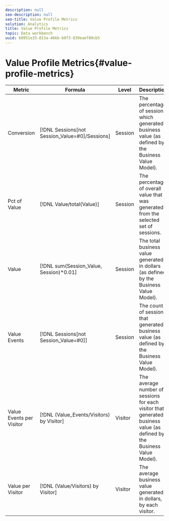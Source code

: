 ```yaml
---
description: null
seo-description: null
seo-title: Value Profile Metrics
solution: Analytics
title: Value Profile Metrics
topic: Data workbench
uuid: 68951e33-013a-466b-b0f3-839eaef89cb5
---
```


# Value Profile Metrics{#value-profile-metrics}

|  Metric  | Formula  | Level  | Description  |
|---|---|---|---|
|  Conversion  | [!DNL Sessions[not Session_Value=#0]/Sessions]  | Session  | The percentage of sessions which generated business value (as defined by the Business Value Model).  |
|  Pct of Value  | [!DNL Value/total(Value)]  | Session  | The percentage of overall value that was generated from the selected set of sessions.  |
|  Value  | [!DNL sum(Session_Value, Session)*0.01]  | Session  | The total business value generated, in dollars (as defined by the Business Value Model).  |
|  Value Events  | [!DNL Sessions[not Session_Value=#0]]  | Session  | The count of sessions that generated business value (as defined by the Business Value Model).  |
|  Value Events per Visitor  | [!DNL (Value_Events/Visitors) by Visitor]  | Visitor  | The average number of sessions for each visitor that generated business value (as defined by the Business Value Model).  |
|  Value per Visitor  | [!DNL (Value/Visitors) by Visitor]  | Visitor  | The average business value generated, in dollars, by each visitor.  |

